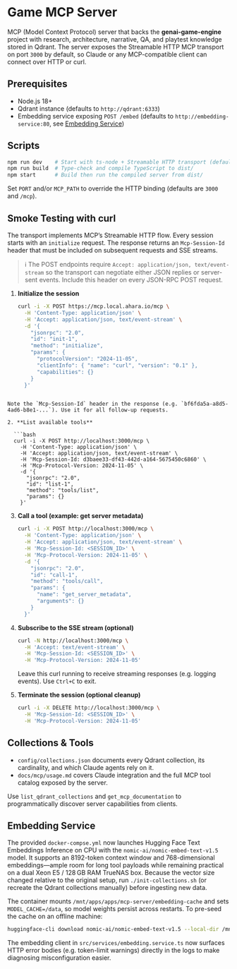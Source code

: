 # Game MCP Server

MCP (Model Context Protocol) server that backs the **genai-game-engine** project with research, architecture, narrative, QA, and playtest knowledge stored in Qdrant. The server exposes the Streamable HTTP MCP transport on port `3000` by default, so Claude or any MCP-compatible client can connect over HTTP or curl.

## Prerequisites

- Node.js 18+
- Qdrant instance (defaults to `http://qdrant:6333`)
- Embedding service exposing `POST /embed` (defaults to `http://embedding-service:80`, see [Embedding Service](#embedding-service))

## Scripts

```bash
npm run dev    # Start with ts-node + Streamable HTTP transport (default port 3000)
npm run build  # Type-check and compile TypeScript to dist/
npm start      # Build then run the compiled server from dist/
```

Set `PORT` and/or `MCP_PATH` to override the HTTP binding (defaults are `3000` and `/mcp`).

## Smoke Testing with curl

The transport implements MCP’s Streamable HTTP flow. Every session starts with an `initialize` request. The response returns an `Mcp-Session-Id` header that must be included on subsequent requests and SSE streams.

> ℹ️ The POST endpoints require `Accept: application/json, text/event-stream` so the transport can negotiate either JSON replies or server-sent events. Include this header on every JSON-RPC POST request.

1. **Initialize the session**

   ```bash
   curl -i -X POST https://mcp.local.ahara.io/mcp \
     -H 'Content-Type: application/json' \
     -H 'Accept: application/json, text/event-stream' \
     -d '{
       "jsonrpc": "2.0",
       "id": "init-1",
       "method": "initialize",
       "params": {
         "protocolVersion": "2024-11-05",
         "clientInfo": { "name": "curl", "version": "0.1" },
         "capabilities": {}
       }
     }'
 ```

 Note the `Mcp-Session-Id` header in the response (e.g. `bf6fda5a-a8d5-4ad6-b8e1-...`). Use it for all follow-up requests.

2. **List available tools**

   ```bash
   curl -i -X POST http://localhost:3000/mcp \
     -H 'Content-Type: application/json' \
     -H 'Accept: application/json, text/event-stream' \
     -H 'Mcp-Session-Id: d3baee33-df43-442d-a164-5675450c6860' \
     -H 'Mcp-Protocol-Version: 2024-11-05' \
     -d '{
       "jsonrpc": "2.0",
       "id": "list-1",
       "method": "tools/list",
       "params": {}
     }'
   ```

3. **Call a tool (example: get server metadata)**

   ```bash
   curl -i -X POST http://localhost:3000/mcp \
     -H 'Content-Type: application/json' \
     -H 'Accept: application/json, text/event-stream' \
     -H 'Mcp-Session-Id: <SESSION_ID>' \
     -H 'Mcp-Protocol-Version: 2024-11-05' \
     -d '{
       "jsonrpc": "2.0",
       "id": "call-1",
       "method": "tools/call",
       "params": {
         "name": "get_server_metadata",
         "arguments": {}
       }
     }'
   ```

4. **Subscribe to the SSE stream (optional)**

   ```bash
   curl -N http://localhost:3000/mcp \
     -H 'Accept: text/event-stream' \
     -H 'Mcp-Session-Id: <SESSION_ID>' \
     -H 'Mcp-Protocol-Version: 2024-11-05'
   ```

   Leave this curl running to receive streaming responses (e.g. logging events). Use `Ctrl+C` to exit.

5. **Terminate the session (optional cleanup)**

   ```bash
   curl -i -X DELETE http://localhost:3000/mcp \
     -H 'Mcp-Session-Id: <SESSION_ID>' \
     -H 'Mcp-Protocol-Version: 2024-11-05'
   ```

## Collections & Tools

- `config/collections.json` documents every Qdrant collection, its cardinality, and which Claude agents rely on it.
- `docs/mcp/usage.md` covers Claude integration and the full MCP tool catalog exposed by the server.

Use `list_qdrant_collections` and `get_mcp_documentation` to programmatically discover server capabilities from clients.

## Embedding Service

The provided `docker-compse.yml` now launches Hugging Face Text Embeddings Inference on CPU with the `nomic-ai/nomic-embed-text-v1.5` model. It supports an 8192-token context window and 768-dimensional embeddings—ample room for long tool payloads while remaining practical on a dual Xeon E5 / 128 GB RAM TrueNAS box. Because the vector size changed relative to the original setup, run `./init-collections.sh` (or recreate the Qdrant collections manually) before ingesting new data.

The container mounts `/mnt/apps/apps/mcp-server/embedding-cache` and sets `MODEL_CACHE=/data`, so model weights persist across restarts. To pre-seed the cache on an offline machine:

```bash
huggingface-cli download nomic-ai/nomic-embed-text-v1.5 --local-dir /mnt/apps/apps/mcp-server/embedding-cache
```

The embedding client in `src/services/embedding.service.ts` now surfaces HTTP error bodies (e.g. token-limit warnings) directly in the logs to make diagnosing misconfiguration easier.
